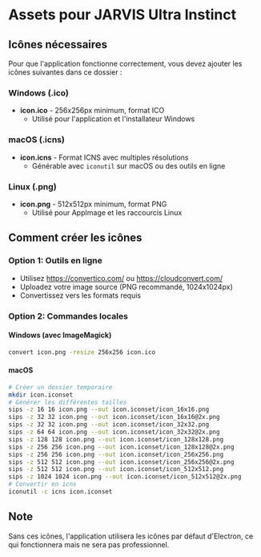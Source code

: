 # Assets pour JARVIS Ultra Instinct

## Icônes nécessaires

Pour que l'application fonctionne correctement, vous devez ajouter les icônes suivantes dans ce dossier :

### Windows (.ico)
- **icon.ico** - 256x256px minimum, format ICO
  - Utilisé pour l'application et l'installateur Windows

### macOS (.icns) 
- **icon.icns** - Format ICNS avec multiples résolutions
  - Générable avec `iconutil` sur macOS ou des outils en ligne

### Linux (.png)
- **icon.png** - 512x512px minimum, format PNG
  - Utilisé pour AppImage et les raccourcis Linux

## Comment créer les icônes

### Option 1: Outils en ligne
- Utilisez https://convertico.com/ ou https://cloudconvert.com/
- Uploadez votre image source (PNG recommandé, 1024x1024px)
- Convertissez vers les formats requis

### Option 2: Commandes locales

#### Windows (avec ImageMagick)
```bash
convert icon.png -resize 256x256 icon.ico
```

#### macOS 
```bash
# Créer un dossier temporaire
mkdir icon.iconset
# Générer les différentes tailles
sips -z 16 16 icon.png --out icon.iconset/icon_16x16.png
sips -z 32 32 icon.png --out icon.iconset/icon_16x16@2x.png
sips -z 32 32 icon.png --out icon.iconset/icon_32x32.png
sips -z 64 64 icon.png --out icon.iconset/icon_32x32@2x.png
sips -z 128 128 icon.png --out icon.iconset/icon_128x128.png
sips -z 256 256 icon.png --out icon.iconset/icon_128x128@2x.png
sips -z 256 256 icon.png --out icon.iconset/icon_256x256.png
sips -z 512 512 icon.png --out icon.iconset/icon_256x256@2x.png
sips -z 512 512 icon.png --out icon.iconset/icon_512x512.png
sips -z 1024 1024 icon.png --out icon.iconset/icon_512x512@2x.png
# Convertir en icns
iconutil -c icns icon.iconset
```

## Note
Sans ces icônes, l'application utilisera les icônes par défaut d'Electron, ce qui fonctionnera mais ne sera pas professionnel.